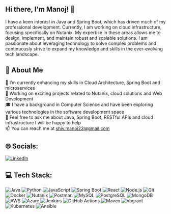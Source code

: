 ## Hi there, I'm Manoj! 👋

I have a keen interest in Java and Spring Boot, which has driven much of my professional development. Currently, I am working on cloud infrastructure, focusing specifically on Nutanix. My expertise in these areas allows me to design, implement, and maintain robust and scalable solutions. I am passionate about leveraging technology to solve complex problems and continuously strive to expand my knowledge and skills in the ever-evolving tech landscape.

## 💫 About Me

🌱 I’m currently enhancing my skills in Cloud Architecture, Spring Boot and microservices\
💼 Working on exciting projects related to Nutanix, cloud solutions and Web Development\
🎓 I have a background in Computer Science and have been exploring various technologies in the software development space\
💬 Feel free to ask me about Java, Spring Boot, RESTful APIs and cloud infrastructure I will be happy to help\
📫 You can reach me at [shiv.manoj23@gmail.com](mailto:shiv.manoj23@gmail.com)

## 🌐 Socials:

[![LinkedIn](https://img.shields.io/badge/LinkedIn-0077B5?style=for-the-badge&logo=linkedin&logoColor=white)]([https://linkedin.com/in/your-profile](https://www.linkedin.com/in/manoj-shivaprakash-8b6188181/))

## 💻 Tech Stack:

![Java](https://img.shields.io/badge/Java-ED8B00?style=for-the-badge&logo=java&logoColor=white) ![Python](https://img.shields.io/badge/Python-3776AB?style=for-the-badge&logo=python&logoColor=white) ![JavaScript](https://img.shields.io/badge/JavaScript-F7DF1E?style=for-the-badge&logo=javascript&logoColor=black) ![Spring Boot](https://img.shields.io/badge/Spring%20Boot-6DB33F?style=for-the-badge&logo=spring-boot&logoColor=white) ![React](https://img.shields.io/badge/React-20232A?style=for-the-badge&logo=react&logoColor=61DAFB) ![Node.js](https://img.shields.io/badge/Node.js-43853D?style=for-the-badge&logo=node-dot-js&logoColor=white) ![Git](https://img.shields.io/badge/Git-F05032?style=for-the-badge&logo=git&logoColor=white) ![Docker](https://img.shields.io/badge/Docker-2496ED?style=for-the-badge&logo=docker&logoColor=white) ![Nutanix](https://img.shields.io/badge/Nutanix-024DA1?style=for-the-badge&logo=nutanix&logoColor=white) ![Postman](https://img.shields.io/badge/Postman-FF6C37?style=for-the-badge&logo=postman&logoColor=white) ![MySQL](https://img.shields.io/badge/MySQL-4479A1?style=for-the-badge&logo=mysql&logoColor=white) ![PostgreSQL](https://img.shields.io/badge/PostgreSQL-316192?style=for-the-badge&logo=postgresql&logoColor=white) ![MongoDB](https://img.shields.io/badge/MongoDB-4EA94B?style=for-the-badge&logo=mongodb&logoColor=white) ![AWS](https://img.shields.io/badge/Amazon%20AWS-232F3E?style=for-the-badge&logo=amazon-aws&logoColor=white) ![Azure](https://img.shields.io/badge/Microsoft%20Azure-0078D4?style=for-the-badge&logo=microsoft-zure&logoColor=white) ![Jenkins](https://img.shields.io/badge/Jenkins-D24939?style=for-the-badge&logo=jenkins&logoColor=white) ![GitHub Actions](https://img.shields.io/badge/GitHub%20Actions-2088FF?style=for-the-badge&logo=github-actions&logoColor=white) ![Maven](https://img.shields.io/badge/Maven-C71A36?style=for-the-badge&logo=apache-maven&logoColor=white) ![Vagrant](https://img.shields.io/badge/Vagrant-5647FF?style=for-the-badge&logo=vagrant&logoColor=white) ![Kubernetes](https://img.shields.io/badge/Kubernetes-326CE5?style=for-the-badge&logo=kubernetes&logoColor=white) ![Ansible](https://img.shields.io/badge/Ansible-EE0000?style=for-the-badge&logo=ansible&logoColor=white)
